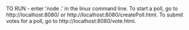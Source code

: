 TO RUN - enter 'node .' in the linux command line. To start a poll, go to http://localhost:8080/ or http://localhost:8080/createPoll.html.
To submit votes for a poll, go to http://localhost:8080/vote.html.
